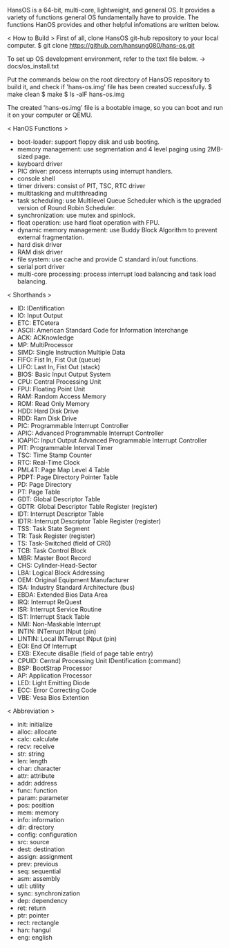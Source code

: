 HansOS is a 64-bit, multi-core, lightweight, and general OS.
It provides a variety of functions general OS fundamentally have to provide.
The functions HanOS provides and other helpful infomations are written below.

< How to Build >
First of all, clone HansOS git-hub repository to your local computer.
$ git clone https://github.com/hansung080/hans-os.git

To set up OS development environment, refer to the text file below.
-> docs/os_install.txt

Put the commands below on the root directory of HansOS repository to build it,
and check if 'hans-os.img' file has been created successfully.
$ make clean
$ make
$ ls -alF hans-os.img

The created 'hans-os.img' file is a bootable image, so you can boot and run it
on your computer or QEMU.

< HanOS Functions >
- boot-loader: support floppy disk and usb booting.
- memory management: use segmentation and 4 level paging using 2MB-sized page.
- keyboard driver
- PIC driver: process interrupts using interrupt handlers.
- console shell
- timer drivers: consist of PIT, TSC, RTC driver
- multitasking and multithreading
- task scheduling: use Multilevel Queue Scheduler which is the upgraded version of Round Robin Scheduler.
- synchronization: use mutex and spinlock.
- float operation: use hard float operation with FPU.
- dynamic memory management: use Buddy Block Algorithm to prevent external fragmentation.
- hard disk driver
- RAM disk driver
- file system: use cache and provide C standard in/out functions.
- serial port driver
- multi-core processing: process interrupt load balancing and task load balancing.

< Shorthands >
- ID: IDentification
- IO: Input Output
- ETC: ETCetera
- ASCII: American Standard Code for Information Interchange
- ACK: ACKnowledge
- MP: MultiProcessor
- SIMD: Single Instruction Multiple Data
- FIFO: Fist In, Fist Out (queue)
- LIFO: Last In, Fist Out (stack)
- BIOS: Basic Input Output System
- CPU: Central Processing Unit
- FPU: Floating Point Unit
- RAM: Random Access Memory
- ROM: Read Only Memory
- HDD: Hard Disk Drive
- RDD: Ram Disk Drive
- PIC: Programmable Interrupt Controller
- APIC: Advanced Programmable Interrupt Controller
- IOAPIC: Input Output Advanced Programmable Interrupt Controller
- PIT: Programmable Interval Timer
- TSC: Time Stamp Counter
- RTC: Real-Time Clock
- PML4T: Page Map Level 4 Table
- PDPT: Page Directory Pointer Table
- PD: Page Directory
- PT: Page Table
- GDT: Global Descriptor Table
- GDTR: Global Descriptor Table Register (register)
- IDT: Interrupt Descriptor Table
- IDTR: Interrupt Descriptor Table Register (register)
- TSS: Task State Segment
- TR: Task Register (register)
- TS: Task-Switched (field of CR0)
- TCB: Task Control Block
- MBR: Master Boot Record
- CHS: Cylinder-Head-Sector
- LBA: Logical Block Addressing
- OEM: Original Equipment Manufacturer
- ISA: Industry Standard Architecture (bus)
- EBDA: Extended Bios Data Area
- IRQ: Interrupt ReQuest
- ISR: Interrupt Service Routine
- IST: Interrupt Stack Table
- NMI: Non-Maskable Interrupt
- INTIN: INTerrupt INput (pin)
- LINTIN: Local INTerrupt INput (pin)
- EOI: End Of Interrupt
- EXB: EXecute disaBle (field of page table entry)
- CPUID: Central Processing Unit IDentification (command)
- BSP: BootStrap Processor
- AP: Application Processor
- LED: Light Emitting Diode
- ECC: Error Correcting Code
- VBE: Vesa Bios Extention

< Abbreviation >
- init: initialize
- alloc: allocate
- calc: calculate
- recv: receive
- str: string
- len: length
- char: character
- attr: attribute
- addr: address
- func: function
- param: parameter
- pos: position
- mem: memory
- info: information
- dir: directory
- config: configuration
- src: source
- dest: destination
- assign: assignment
- prev: previous
- seq: sequential
- asm: assembly
- util: utility
- sync: synchronization
- dep: dependency
- ret: return
- ptr: pointer
- rect: rectangle
- han: hangul
- eng: english

